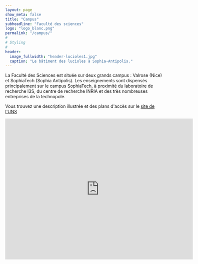 ```yaml
---
layout: page
show_meta: false
title: "Campus"
subheadline: "Faculté des sciences"
logo: "logo_blanc.png"
permalink: "/campus/"
#
# Styling
#
header:
  image_fullwidth: "header-lucioles1.jpg"
  caption: "Le bâtiment des lucioles à Sophia-Antipolis."
---
```




La Faculté des Sciences est située sur deux grands campus : Valrose (Nice) et SophiaTech (Sophia Antipolis).
Les enseignements sont dispensés principalement sur le campus SophiaTech, à proximité du laboratoire de recherche I3S, du centre de recherche INRIA et des très nombreuses entreprises de la technopole.

Vous trouvez une description illustrée et des plans d'accès sur le [site de l'UNS](http://unice.fr/faculte-des-sciences/lufr-sciences/campus)

<iframe src="https://www.google.com/maps/embed?pb=!1m18!1m12!1m3!1d2888.485074333557!2d7.0619729154244535!3d43.617261979122524!2m3!1f0!2f0!3f0!3m2!1i1024!2i768!4f13.1!3m3!1m2!1s0x12cc2b0bc624db53%3A0x7b81619829d42d15!2sUniversit%C3%A9+Nice+Sophia+Antipolis!5e0!3m2!1sfr!2sfr!4v1536568332506" width="600" height="450" frameborder="0" style="border:0" allowfullscreen></iframe>



